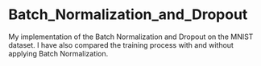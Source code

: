 # Batch_Normalization_and_Dropout

My implementation of the Batch Normalization and Dropout on the MNIST dataset. 
I have also compared the training process with and without applying Batch Normalization. 
